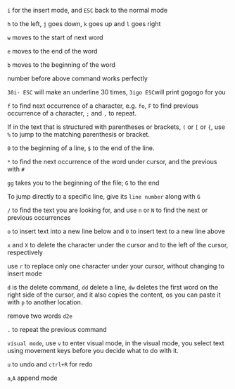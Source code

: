 `i` for the insert mode, and `ESC` back to the normal mode

`h` to the left, `j` goes down, `k` goes up and `l` goes right

`w` moves to the start of next word

`e` moves to the end of the word

`b` moves to the beginning of the word

number before above command works perfectly

`30i- ESC` will make an underline 30 times, `3igo ESC`will print gogogo for you

`f` to find next occurrence of a character, e.g. `fo`, `F` to find previous occurrence of a character, `;` and `,` to repeat.  

If in the text that is structured with parentheses or brackets, `(` or `[` or `{`, use `%` to jump to the matching parenthesis or bracket.

`0` to the beginning of a line, `$` to the end of the line.

`*` to find the next occurrence of the word under cursor, and the previous with `#`

`gg` takes you to the beginning of the file; `G` to the end

To jump directly to a specific line, give its `line number` along with `G`

`/` to find the text you are looking for, and use `n` or `N` to find the next or previous occurrences

`o` to insert text into a new line below and `O` to insert text to a new line above

`x` and `X` to delete the character under the cursor and to the left of the cursor, respectively

use `r` to replace only one character under your cursor, without changing to insert mode

`d` is the delete command, `dd` delete a line, `dw` deletes the first word on the right side of the cursor, and it also copies the content, os you can paste it with `p` to another location.

remove two words `d2e`

`.` to repeat the previous command

`visual mode`, use `v` to enter visual mode, in the visual mode, you select text using movement keys before you decide what to do with it.

`u` to undo and `ctrl+R` for redo

`a`,`A` append mode


